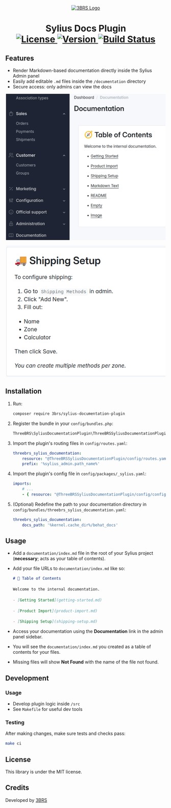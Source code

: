 <p align="center">
  <a href="https://www.3brs.com" target="_blank">
    <img src="https://3brs1.fra1.cdn.digitaloceanspaces.com/3brs/logo/3BRS-logo-sylius-200.png" alt="3BRS Logo"/>
  </a>
</p>

<h1 align="center">
  Sylius Docs Plugin <br />
  <a href="https://packagist.org/packages/3brs/sylius-documentation-plugin" title="License" target="_blank">
    <img src="https://img.shields.io/packagist/l/3brs/sylius-documentation-plugin" alt="License" />
  </a>
  <a href="https://packagist.org/packages/3brs/sylius-documentation-plugin" title="Version" target="_blank">
    <img src="https://img.shields.io/packagist/v/3brs/sylius-documentation-plugin" alt="Version" />
  </a>
  <a href="https://circleci.com/gh/3BRS/sylius-documentation-plugin" title="Build status" target="_blank">
    <img src="https://circleci.com/gh/3BRS/sylius-documentation-plugin.svg?style=shield" alt="Build Status" />
  </a>
</h1>

## Features

- Render Markdown-based documentation directly inside the Sylius Admin panel
- Easily add editable `.md` files inside the `/documentation` directory
- Secure access: only admins can view the docs

<p align="center">
  <img src="docs/docs_index_example.png?raw=true" alt="Admin Documentation Index" style="max-width:500px;" />
</p>

<p align="center">
  <img src="./docs/docs_item_example.png?raw=true" alt="Admin Documentation Item" style="max-width:500px;" />
</p> 

## Installation

1. Run:

    ```bash
    composer require 3brs/sylius-documentation-plugin
    ```

2. Register the bundle in your `config/bundles.php`:

    ```php
    ThreeBRS\SyliusDocumentationPlugin\ThreeBRSSyliusDocumentationPlugin::class => ['all' => true],
    ```

3. Import the plugin's routing files in `config/routes.yaml`:

    ```yaml
    threebrs_sylius_documentation:
        resource: "@ThreeBRSSyliusDocumentationPlugin/config/routes.yaml"
        prefix: '%sylius_admin.path_name%'
    ```

4. Import the plugin's config file in `config/packages/_sylius.yaml`:

    ```yaml
    imports:
        # ...
        - { resource: "@ThreeBRSSyliusDocumentationPlugin/config/config.yaml" }
    ```
5. (Optional) Redefine the path to your documentation directory in `config/bundles/threebrs_sylius_documentation.yaml`:

    ```yaml
    threebrs_sylius_documentation:
        docs_path: '%kernel.cache_dir%/behat_docs'
    ```
## Usage

- Add a `documentation/index.md` file in the root of your Sylius project (**necessary**; acts as your table of contents).
- Add your file URLs to `documentation/index.md` like so:

    ```md
    # 🧭 Table of Contents

    Welcome to the internal documentation.

    - [Getting Started](getting-started.md)

    - [Product Import](product-import.md)

    - [Shipping Setup](shipping-setup.md)
    ```

- Access your documentation using the **Documentation** link in the admin panel sidebar.
- You will see the `documentation/index.md` you created as a table of contents for your files.
- Missing files will show **Not Found** with the name of the file not found.

## Development

### Usage

- Develop plugin logic inside `/src`
- See `Makefile` for useful dev tools

### Testing

After making changes, make sure tests and checks pass:

```bash
make ci
```
License
-------
This library is under the MIT license.

Credits
-------
Developed by [3BRS](https://3brs.com)
